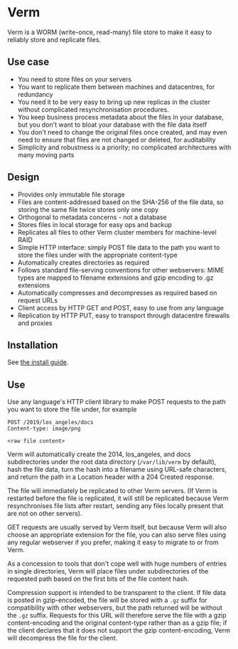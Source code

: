 Verm
====

Verm is a WORM (write-once, read-many) file store to make it easy to reliably
store and replicate files.

Use case
--------

* You need to store files on your servers
* You want to replicate them between machines and datacentres, for redundancy
* You need it to be very easy to bring up new replicas in the cluster without
  complicated resynchronisation procedures.
* You keep business process metadata about the files in your database, but you
  don't want to bloat your database with the file data itself
* You don't need to change the original files once created, and may even need
  to ensure that files are not changed or deleted, for auditability
* Simplicity and robustness is a priority; no complicated architectures with
  many moving parts

Design
------
* Provides only immutable file storage
* Files are content-addressed based on the SHA-256 of the file data, so storing
  the same file twice stores only one copy
* Orthogonal to metadata concerns - not a database
* Stores files in local storage for easy ops and backup
* Replicates all files to other Verm cluster members for machine-level RAID
* Simple HTTP interface: simply POST file data to the path you want to store
  the files under with the appropriate content-type
* Automatically creates directories as required
* Follows standard file-serving conventions for other webservers: MIME types
  are mapped to filename extensions and gzip encoding to .gz extensions
* Automatically compresses and decompresses as required based on request URLs
* Client access by HTTP GET and POST, easy to use from any language
* Replication by HTTP PUT, easy to transport through datacentre firewalls and
  proxies

Installation
------------

See [the install guide](INSTALL.md).

Use
---

Use any language's HTTP client library to make POST requests to the path you
want to store the file under, for example

```
POST /2019/los_angeles/docs
Content-type: image/png

<raw file content>
```

Verm will automatically create the 2014, los_angeles, and docs subdirectories
under the root data directory (`/var/lib/verm` by default), hash the file data,
turn the hash into a filename using URL-safe characters, and return the path
in a Location header with a 204 Created response.

The file will immediately be replicated to other Verm servers.  (If Verm is
restarted before the file is replicated, it will still be replicated because
Verm resynchronises file lists after restart, sending any files locally present
that are not on other servers).

GET requests are usually served by Verm itself, but because Verm will also
choose an appropriate extension for the file, you can also serve files using
any regular webserver if you prefer, making it easy to migrate to or from Verm.

As a concession to tools that don't cope well with huge numbers of entries in
single directories, Verm will place files under subdirectories of the requested
path based on the first bits of the file content hash.

Compression support is intended to be transparent to the client.  If file data
is posted in gzip-encoded, the file will be stored with a `.gz` suffix for
compatibility with other webservers, but the path returned will be without the
`.gz` suffix.  Requests for this URL will therefore serve the file with a gzip
content-encoding and the original content-type rather than as a gzip file; if
the client declares that it does not support the gzip content-encoding, Verm
will decompress the file for the client.
